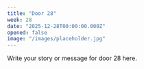```yaml
---
title: "Door 28"
week: 28
date: "2025-12-28T00:00:00.000Z"
opened: false
image: "/images/placeholder.jpg"
---
```


Write your story or message for door 28 here.
